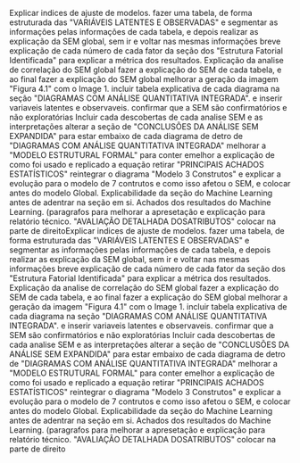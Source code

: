 Explicar indices de ajuste de modelos.
fazer uma tabela, de forma estruturada das "VARIÁVEIS LATENTES E OBSERVADAS" e segmentar as informações pelas informações de cada tabela, e depois realizar as explicação da SEM global, sem ir e voltar nas mesmas informações
breve explicação de cada número de cada fator da seção dos "Estrutura Fatorial Identificada" para explicar a métrica dos resultados.
Explicação da analise de correlação do SEM global
fazer a explicação do SEM de cada tabela, e ao final fazer a explicação do SEM global
melhorar a geração da imagem "Figura 4.1" com o Image 1.
incluir tabela explicativa de cada diagrama na seção "DIAGRAMAS COM ANÁLISE QUANTITATIVA INTEGRADA". e inserir variaveis latentes e observaveis. confirmar que a SEM são confirmatórios e não exploratórias
Incluir cada descobertas de cada analise SEM e as interpretações
alterar a seção de "CONCLUSÕES DA ANÁLISE SEM EXPANDIDA" para estar embaixo de cada diagrama de detro de "DIAGRAMAS COM ANÁLISE QUANTITATIVA INTEGRADA"
melhorar a "MODELO ESTRUTURAL FORMAL" para conter emelhor a explicação de como foi usado e replicado a equação
retirar "PRINCIPAIS ACHADOS ESTATÍSTICOS"
reintegrar o diagrama "Modelo 3 Construtos" e explicar a evolução para o modelo de 7 contrutos e como isso afetou o SEM, e colocar antes do modelo Global.
Explicabilidade da seção do Machine Learning antes de adentrar na seção em si. Achados dos resultados do Machine Learning. (paragrafos para melhorar a apresetação e explicação para relatório técnico.
"AVALIAÇÃO DETALHADA DOSATRIBUTOS" colocar na parte de direitoExplicar indices de ajuste de modelos.
fazer uma tabela, de forma estruturada das "VARIÁVEIS LATENTES E OBSERVADAS" e segmentar as informações pelas informações de cada tabela, e depois realizar as explicação da SEM global, sem ir e voltar nas mesmas informações
breve explicação de cada número de cada fator da seção dos "Estrutura Fatorial Identificada" para explicar a métrica dos resultados.
Explicação da analise de correlação do SEM global
fazer a explicação do SEM de cada tabela, e ao final fazer a explicação do SEM global
melhorar a geração da imagem "Figura 4.1" com o Image 1.
incluir tabela explicativa de cada diagrama na seção "DIAGRAMAS COM ANÁLISE QUANTITATIVA INTEGRADA". e inserir variaveis latentes e observaveis. confirmar que a SEM são confirmatórios e não exploratórias
Incluir cada descobertas de cada analise SEM e as interpretações
alterar a seção de "CONCLUSÕES DA ANÁLISE SEM EXPANDIDA" para estar embaixo de cada diagrama de detro de "DIAGRAMAS COM ANÁLISE QUANTITATIVA INTEGRADA"
melhorar a "MODELO ESTRUTURAL FORMAL" para conter emelhor a explicação de como foi usado e replicado a equação
retirar "PRINCIPAIS ACHADOS ESTATÍSTICOS"
reintegrar o diagrama "Modelo 3 Construtos" e explicar a evolução para o modelo de 7 contrutos e como isso afetou o SEM, e colocar antes do modelo Global.
Explicabilidade da seção do Machine Learning antes de adentrar na seção em si. Achados dos resultados do Machine Learning. (paragrafos para melhorar a apresetação e explicação para relatório técnico.
"AVALIAÇÃO DETALHADA DOSATRIBUTOS" colocar na parte de direito
